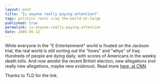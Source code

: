 ```yaml
---
layout: post
title: "Is anyone really paying attention?"
tags: politics rants iraq the-world-at-large
published: true
permalink: is-anyone-really-paying-attention
date: 2005-05-12
---
```


While everyone in the "E Entertainment" world is fixated on the Jackson trial, the real world is still sorting out the "hows" and "whys" of Iraq.  Hundreds of people are dying daily, with scores of Americans in the weekly death tolls.  And now amidst the recent British election, new allegations (not really new allegations, maybe new <i>evidence</i>).  Read more <a href="http://www.cnn.com/2005/US/05/11/britain.war.memo/index.html"> here, at CNN</a>.

Thanks to TLD for the link.
